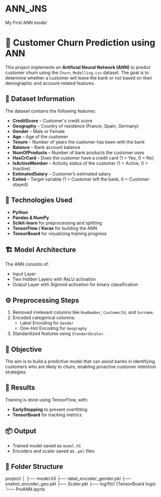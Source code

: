 # ANN_JNS
My First ANN model 

# 🧠 Customer Churn Prediction using ANN

This project implements an **Artificial Neural Network (ANN)** to predict customer churn using the `Churn_Modelling.csv` dataset. The goal is to determine whether a customer will leave the bank or not based on their demographic and account-related features.

## 📂 Dataset Information

The dataset contains the following features:

- **CreditScore** – Customer's credit score  
- **Geography** – Country of residence (France, Spain, Germany)  
- **Gender** – Male or Female  
- **Age** – Age of the customer  
- **Tenure** – Number of years the customer has been with the bank  
- **Balance** – Bank account balance  
- **NumOfProducts** – Number of bank products the customer uses  
- **HasCrCard** – Does the customer have a credit card (1 = Yes, 0 = No)  
- **IsActiveMember** – Activity status of the customer (1 = Active, 0 = Inactive)  
- **EstimatedSalary** – Customer’s estimated salary  
- **Exited** – Target variable (1 = Customer left the bank, 0 = Customer stayed)

## 🧪 Technologies Used

- **Python**
- **Pandas & NumPy**
- **Scikit-learn** for preprocessing and splitting
- **TensorFlow / Keras** for building the ANN
- **TensorBoard** for visualizing training progress

## 🏗️ Model Architecture

The ANN consists of:
- Input Layer
- Two Hidden Layers with ReLU activation
- Output Layer with Sigmoid activation for binary classification

## ⚙️ Preprocessing Steps

1. Removed irrelevant columns like `RowNumber`, `CustomerId`, and `Surname`.
2. Encoded categorical columns:
   - Label Encoding for `Gender`
   - One-Hot Encoding for `Geography`
3. Standardized features using `StandardScaler`.

## 🎯 Objective

The aim is to build a predictive model that can assist banks in identifying customers who are likely to churn, enabling proactive customer retention strategies.

## 📝 Results

Training is done using TensorFlow, with:
- **EarlyStopping** to prevent overfitting
- **TensorBoard** for tracking metrics

## 📦 Output

- Trained model saved as `model.h5`
- Encoders and scaler saved as `.pkl` files

## 📁 Folder Structure

project/
│
├── model.h5
├── label_encoder_gender.pkl
├── onehot_encoder_geo.pkl
├── Scaler.pkl
├── log/fit/<timestamp>/ (TensorBoard logs)
└── ProANN.ipynb
